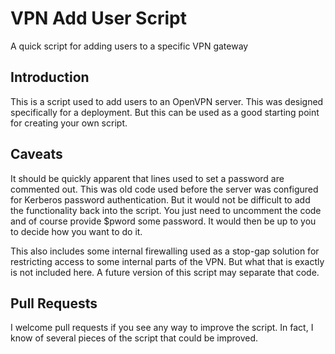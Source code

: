 # VPN Add User Script

A quick script for adding users to a specific VPN gateway

## Introduction

This is a script used to add users to an OpenVPN server. This was designed specifically for a deployment. But this can be used as a good starting point for creating your own script.

## Caveats

It should be quickly apparent that lines used to set a password are commented
out. This was old code used before the server was configured for Kerberos
password authentication. But it would not be difficult to add the functionality
back into the script. You just need to uncomment the code and of course provide $pword some password. It would then be up to you to decide how you want to do
it.

This also includes some internal firewalling used as a stop-gap solution for restricting access to some internal parts of the VPN. But what that is exactly is not included here. A future version of this script may separate that code.

## Pull Requests

I welcome pull requests if you see any way to improve the script. In fact, I
know of several pieces of the script that could be improved.
